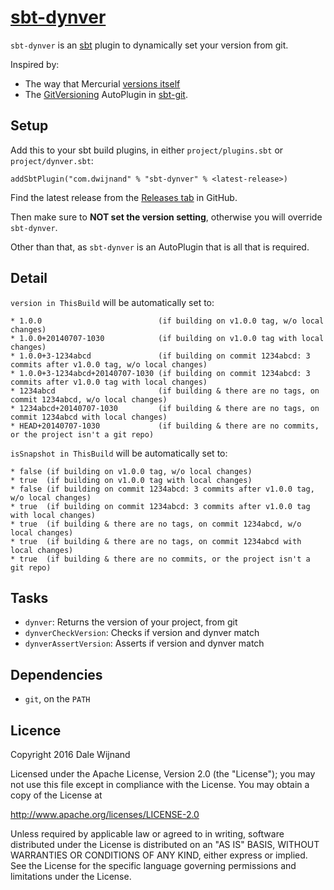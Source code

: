 # [sbt-dynver](https://github.com/dwijnand/sbt-dynver)

`sbt-dynver` is an [sbt](http://www.scala-sbt.org/) plugin to dynamically set your version from git.

Inspired by:
* The way that Mercurial [versions itself](https://selenic.com/hg/file/3.9.1/setup.py#l179)
* The [GitVersioning][] AutoPlugin in [sbt-git][].

[sbt]: http://www.scala-sbt.org/
[sbt-git]: https://github.com/sbt/sbt-git
[GitVersioning]: https://github.com/sbt/sbt-git/blob/v0.8.5/src/main/scala/com/typesafe/sbt/SbtGit.scala#L266-L270

## Setup

Add this to your sbt build plugins, in either `project/plugins.sbt` or `project/dynver.sbt`:

    addSbtPlugin("com.dwijnand" % "sbt-dynver" % <latest-release>)

Find the latest release from the [Releases tab](https://github.com/dwijnand/sbt-dynver/releases) in GitHub.

Then make sure to **NOT set the version setting**, otherwise you will override `sbt-dynver`.

Other than that, as `sbt-dynver` is an AutoPlugin that is all that is required.

## Detail

`version in ThisBuild` will be automatically set to:

```
* 1.0.0                          (if building on v1.0.0 tag, w/o local changes)
* 1.0.0+20140707-1030            (if building on v1.0.0 tag with local changes)
* 1.0.0+3-1234abcd               (if building on commit 1234abcd: 3 commits after v1.0.0 tag, w/o local changes)
* 1.0.0+3-1234abcd+20140707-1030 (if building on commit 1234abcd: 3 commits after v1.0.0 tag with local changes)
* 1234abcd                       (if building & there are no tags, on commit 1234abcd, w/o local changes)
* 1234abcd+20140707-1030         (if building & there are no tags, on commit 1234abcd with local changes)
* HEAD+20140707-1030             (if building & there are no commits, or the project isn't a git repo)
```

`isSnapshot in ThisBuild` will be automatically set to:

```
* false (if building on v1.0.0 tag, w/o local changes)
* true  (if building on v1.0.0 tag with local changes)
* false (if building on commit 1234abcd: 3 commits after v1.0.0 tag, w/o local changes)
* true  (if building on commit 1234abcd: 3 commits after v1.0.0 tag with local changes)
* true  (if building & there are no tags, on commit 1234abcd, w/o local changes)
* true  (if building & there are no tags, on commit 1234abcd with local changes)
* true  (if building & there are no commits, or the project isn't a git repo)
```

## Tasks

* `dynver`: Returns the version of your project, from git
* `dynverCheckVersion`: Checks if version and dynver match
* `dynverAssertVersion`: Asserts if version and dynver match

## Dependencies

* `git`, on the `PATH`

## Licence

Copyright 2016 Dale Wijnand

Licensed under the Apache License, Version 2.0 (the "License");
you may not use this file except in compliance with the License.
You may obtain a copy of the License at

  http://www.apache.org/licenses/LICENSE-2.0

Unless required by applicable law or agreed to in writing, software
distributed under the License is distributed on an "AS IS" BASIS,
WITHOUT WARRANTIES OR CONDITIONS OF ANY KIND, either express or implied.
See the License for the specific language governing permissions and
limitations under the License.
